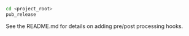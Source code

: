 

```bash
cd <project_root>
pub_release

```

See the README.md for details on adding pre/post processing hooks.